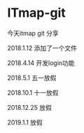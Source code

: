 # ITmap-git

今天itmap git 分享


2018.1.12  添加了一个文件

2018.4.14 开发login功能

2018.5.1 五一放假

2018.10.1 十一放假

2018.12.25 放假

2019.1.1 放假